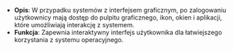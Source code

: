 - **Opis**: W przypadku systemów z interfejsem graficznym, po zalogowaniu użytkownicy mają dostęp do pulpitu graficznego, ikon, okien i aplikacji, które umożliwiają interakcję z systemem.
- **Funkcja**: Zapewnia interaktywny interfejs użytkownika dla łatwiejszego korzystania z systemu operacyjnego.